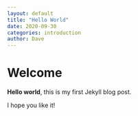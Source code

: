 ```yaml
---
layout: default
title: "Hello World"
date: 2020-09-30
categories: introduction
author: Dave
---
```


# Welcome

**Hello world**, this is my first Jekyll blog post.

I hope you like it!
